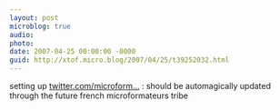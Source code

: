 ```yaml
---
layout: post
microblog: true
audio: 
photo: 
date: 2007-04-25 00:00:00 -0000
guid: http://xtof.micro.blog/2007/04/25/t39252032.html
---
```

setting up [twitter.com/microform...](http://twitter.com/microformats_fr) : should be automagically updated through the future french microformateurs tribe
